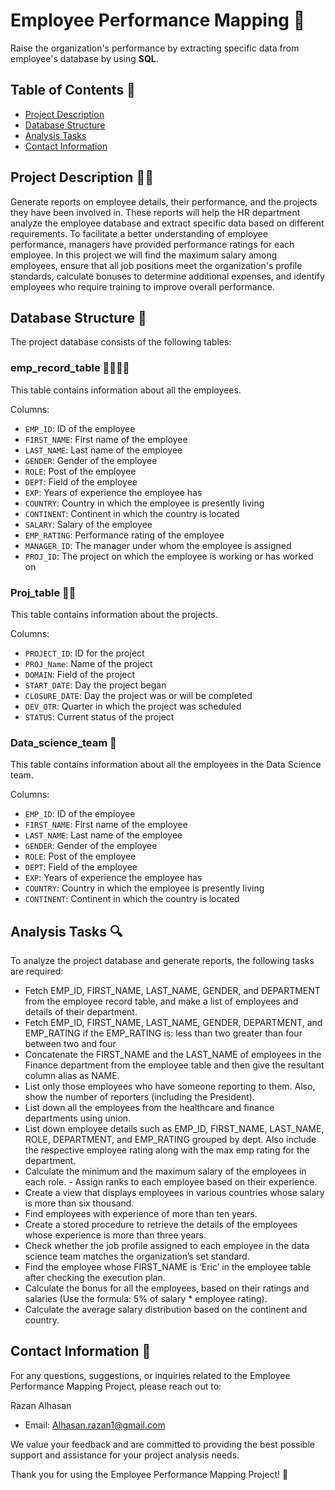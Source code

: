 # Employee Performance Mapping 💼

Raise the organization's performance by extracting specific data from employee's database by using **SQL**.


## Table of Contents 📝
- [Project Description](#project-description)
- [Database Structure](#database-structure)
- [Analysis Tasks](#analysis-tasks)
- [Contact Information](##Contact-Information)


## Project Description 👩‍🏫
Generate reports on employee details, their performance, and the projects they have been involved in. These reports will help the HR department analyze the employee database and extract specific data based on different requirements.
To facilitate a better understanding of employee performance, managers have provided performance ratings for each employee.
In this project we will find the maximum salary among employees, ensure that all job positions meet the organization's profile standards, calculate bonuses to determine additional expenses, and identify employees who require training to improve overall performance.

## Database Structure 📁
The project database consists of the following tables:

### emp_record_table 👩‍💼👨‍💼
This table contains information about all the employees.

Columns:
- `EMP_ID`: ID of the employee
- `FIRST_NAME`: First name of the employee
- `LAST_NAME`: Last name of the employee
- `GENDER`: Gender of the employee
- `ROLE`: Post of the employee
- `DEPT`: Field of the employee
- `EXP`: Years of experience the employee has
- `COUNTRY`: Country in which the employee is presently living
- `CONTINENT`: Continent in which the country is located
- `SALARY`: Salary of the employee
- `EMP_RATING`: Performance rating of the employee
- `MANAGER_ID`: The manager under whom the employee is assigned
- `PROJ_ID`: The project on which the employee is working or has worked on

### Proj_table 🧑‍💻
This table contains information about the projects.

Columns:
- `PROJECT_ID`: ID for the project
- `PROJ_Name`: Name of the project
- `DOMAIN`: Field of the project
- `START_DATE`: Day the project began
- `CLOSURE_DATE`: Day the project was or will be completed
- `DEV_QTR`: Quarter in which the project was scheduled
- `STATUS`: Current status of the project

### Data_science_team 📄
This table contains information about all the employees in the Data Science team.

Columns:
- `EMP_ID`: ID of the employee
- `FIRST_NAME`: First name of the employee
- `LAST_NAME`: Last name of the employee
- `GENDER`: Gender of the employee
- `ROLE`: Post of the employee
- `DEPT`: Field of the employee
- `EXP`: Years of experience the employee has
- `COUNTRY`: Country in which the employee is presently living
- `CONTINENT`: Continent in which the country is located

## Analysis Tasks 🔍
To analyze the project database and generate reports, the following tasks are required:
- Fetch EMP_ID, FIRST_NAME, LAST_NAME, GENDER, and DEPARTMENT from the 
employee record table, and make a list of employees and details of their department.
- Fetch EMP_ID, FIRST_NAME, LAST_NAME, GENDER, DEPARTMENT, and EMP_RATING 
if the EMP_RATING is: 
less than two
greater than four 
between two and four
- Concatenate the FIRST_NAME and the LAST_NAME of employees in the Finance 
department from the employee table and then give the resultant column alias as NAME.
- List only those employees who have someone reporting to them. Also, show the 
number of reporters (including the President).
-  List down all the employees from the healthcare and finance departments using union.
-  List down employee details such as EMP_ID, FIRST_NAME, LAST_NAME, ROLE, 
DEPARTMENT, and EMP_RATING grouped by dept. Also include the respective employee rating along with the max emp rating for the department.
- Calculate the minimum and the maximum salary of the employees in each role. - Assign ranks to each employee based on their experience.
- Create a view that displays employees in various countries whose salary is more than six thousand.
- Find employees with experience of more than ten years.
- Create a stored procedure to retrieve the details of the employees whose experience is more than three years.
- Check whether the job profile assigned to each employee in the data science team matches the organization’s set standard.
- Find the employee whose FIRST_NAME is ‘Eric’ in the employee table after checking the execution plan.
- Calculate the bonus for all the employees, based on their ratings and salaries (Use the formula: 5% of salary * employee rating).
- Calculate the average salary distribution based on the continent and country.


## Contact Information 📩
For any questions, suggestions, or inquiries related to the Employee Performance Mapping Project, please reach out to:

Razan Alhasan
  - Email: Alhasan.razan1@gmail.com

We value your feedback and are committed to providing the best possible support and assistance for your project analysis needs.

Thank you for using the Employee Performance Mapping Project! 🙏
